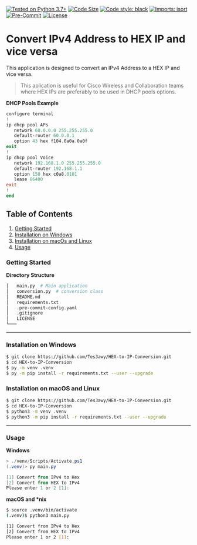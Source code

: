 [![Tested on Python 3.7+](https://img.shields.io/badge/python-3.7+-blue.svg?logo=python)](https://www.python.org/downloads)
[![Code Size](https://img.shields.io/github/languages/code-size/Tes3awy/HEX-to-IP-Conversion?color=green)](https://github.com/Tes3awy/HEX-to-IP-Conversion)
[![Code style: black](https://img.shields.io/badge/code%20style-black-000000.svg)](https://github.com/psf/black)
[![Imports: isort](https://img.shields.io/badge/%20imports-isort-%231674b1?style=flat&labelColor=ef8336)](https://pycqa.github.io/isort/)
[![Pre-Commit](https://img.shields.io/badge/pre--commit-enabled-brightgreen?logo=pre-commit&logoColor=white)](https://github.com/pre-commit/pre-commit)
[![License](https://img.shields.io/github/license/Tes3awy/HEX-to-IP-Conversion?color=purple)](https://github.com/Tes3awy/HEX-to-IP-Conversion)

# Convert IPv4 Address to HEX IP and vice versa

This application is designed to convert an IPv4 Address to a HEX IP and vice versa.

> This aplication is useful for Cisco Wireless and Collaboration teams where HEX IPs are preferably to be used in DHCP pools options.

**DHCP Pools Example**

```powershell
configure terminal
!
ip dhcp pool APs
   network 60.0.0.0 255.255.255.0
   default-router 60.0.0.1
   option 43 hex f104.0a0a.0a0f
exit
!
ip dhcp pool Voice
   network 192.168.1.0 255.255.255.0
   default-router 192.168.1.1
   option 150 hex c0a8.0101
   lease 86400
exit
!
end
```

## Table of Contents

1. [Getting Started](#getting-started)
2. [Installation on Windows](#installation-on-windows)
3. [Installation on macOs and Linux](#installation-on-macos-and-linux)
4. [Usage](#usage)

### Getting Started

**Directory Structure**

```bash
│   main.py  # Main application
│   conversion.py  # conversion class
│   README.md
│   requirements.txt
│   .pre-commit-config.yaml
│   .gitignore
│   LICENSE
└───
```

---

### Installation on Windows

```bash
$ git clone https://github.com/Tes3awy/HEX-to-IP-Conversion.git
$ cd HEX-to-IP-Conversion
$ py -m venv .venv
$ py -m pip install -r requirements.txt --user --upgrade
```

### Installation on macOS and Linux

```bash
$ git clone https://github.com/Tes3awy/HEX-to-IP-Conversion.git
$ cd HEX-to-IP-Conversion
$ python3 -m venv .venv
$ python3 -m pip install -r requirements.txt --user --upgrade
```

---

### Usage

**Windows**

```powershell
> ./venv/Scripts/Activate.ps1
(.venv)> py main.py

[1] Convert from IPv4 to Hex
[2] Convert from HEX to IPv4
Please enter 1 or 2 [1]:
```

**macOS and \*nix**

```bash
$ source .venv/bin/activate
(.venv)$ python3 main.py

[1] Convert from IPv4 to Hex
[2] Convert from HEX to IPv4
Please enter 1 or 2 [1]:
```
